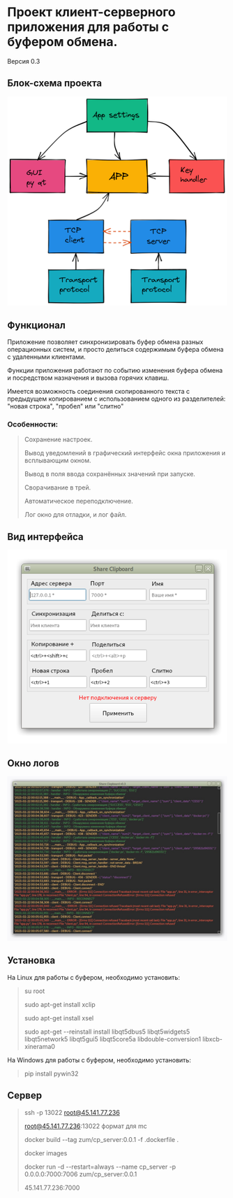
# Проект клиент-серверного приложения для работы с буфером обмена.
Версия 0.3
## Блок-схема проекта

![alt text](images/block_scheme.png)

## Функционал

Приложение позволяет синхронизировать буфер обмена разных операционных систем, и просто делиться содержимым буфера обмена с удаленными клиентами.

Функции приложения работают по событию изменения буфера обмена и посредством назначения и вызова горячих клавиш.

Имеется возможность соединения скопированного текста с предыдущем копированием с использованием одного из разделителей: "новая строка", "пробел" или "слитно"

### Особенности:

> Сохранение настроек.
>
> Вывод уведомлений в графический интерфейс окна приложения и всплывающим окном.
>
> Вывод в поля ввода сохранённых значений при запуске.
>
> Сворачивание в трей.
>
> Автоматическое переподключение.
>
> Лог окно для отладки, и лог файл.


## Вид интерфейса

![alt text](images/gui.png)

## Окно логов
![alt text](images/log_window.jpg)

## Установка

На Linux для работы с буфером, необходимо установить:

> su root
>
> sudo apt-get install xclip
>
> sudo apt-get install xsel
> 
> sudo apt-get --reinstall install libqt5dbus5 libqt5widgets5 libqt5network5 libqt5gui5 libqt5core5a libdouble-conversion1 libxcb-xinerama0
>
На Windows для работы с буфером, необходимо установить:

> pip install pywin32
>


## Сервер

> ssh -p 13022 root@45.141.77.236
>
> root@45.141.77.236:13022  формат для mc
>
> docker build --tag zum/cp_server:0.0.1 -f .dockerfile .
>
> docker images 
>
> docker run -d --restart=always  --name cp_server -p 0.0.0.0:7000:7006 zum/cp_server:0.0.1
>
> 45.141.77.236:7000

